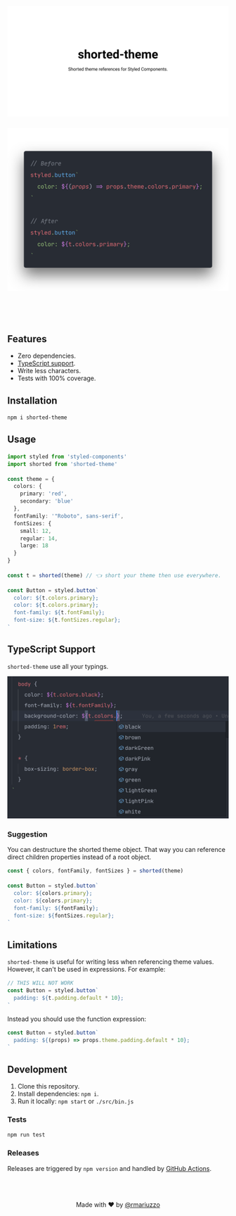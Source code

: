 # ![shorted-theme - Shorted theme references for Styled Components.](.github/assets/banner.svg)

![Comparison: before and after](.github/assets/comparison.png)

<br><br><br>

## Features

- Zero dependencies.
- [TypeScript support](#typescript-support).
- Write less characters.
- Tests with 100% coverage.

## Installation

```bash
npm i shorted-theme
```

## Usage

```ts
import styled from 'styled-components'
import shorted from 'shorted-theme'

const theme = {
  colors: {
    primary: 'red',
    secondary: 'blue'
  },
  fontFamily: '"Roboto", sans-serif',
  fontSizes: {
    small: 12,
    regular: 14,
    large: 18
  }
}

const t = shorted(theme) // 👈 short your theme then use everywhere.

const Button = styled.button`
  color: ${t.colors.primary};
  color: ${t.colors.primary};
  font-family: ${t.fontFamily};
  font-size: ${t.fontSizes.regular};
`
```

## TypeScript Support

`shorted-theme` use all your typings.

![](.github/assets/typescript-support.png)

### Suggestion

You can destructure the shorted theme object. That way you can reference direct children properties instead of a root object.

```ts
const { colors, fontFamily, fontSizes } = shorted(theme)

const Button = styled.button`
  color: ${colors.primary};
  color: ${colors.primary};
  font-family: ${fontFamily};
  font-size: ${fontSizes.regular};
`
```

## Limitations

`shorted-theme` is useful for writing less when referencing theme values. However, it can't be used in expressions. For example:

```ts
// THIS WILL NOT WORK
const Button = styled.button`
  padding: ${t.padding.default * 10};
`
```

Instead you should use the function expression:

```ts
const Button = styled.button`
  padding: ${(props) => props.theme.padding.default * 10};
`
```

## Development

1.  Clone this repository.
2.  Install dependencies: `npm i`.
3.  Run it locally: `npm start` or `./src/bin.js`

### Tests

```sh
npm run test
```

### Releases

Releases are triggered by `npm version` and handled by [GitHub Actions](https://github.com/rmariuzzo/shorted-theme/actions?query=workflow%3Apublish).

<center><br><br><br>
Made with ♥ by <a href="https://github.com/rmariuzzo" target="_blank">@rmariuzzo</a>
</center>
